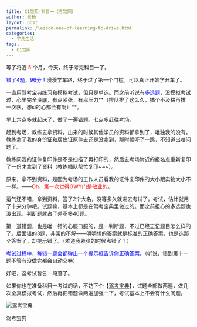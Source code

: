 ```yaml
---
title: C1驾照-科目一（考驾照）
author: 老杨
layout: post
permalink: /lesson-one-of-learning-to-drive.html
categories:
  - 平凡生活
tags:
  - C1驾照
---
```

等了将近 <span style="color: #ff0000;">5</span> 个月，今天，终于考完科目一了。

<span style="color: #0000ff;">错了4题，96分！</span>漫漫学车路，终于过了第一个门槛。可以真正开始学开车了。  


  
一直用驾考宝典练习和模拟考试，但只是单选。而之前听说有<span style="color: #0000ff;">多选题</span>，没模拟考试过，心里完全没底，有点紧张，有点压力**（排队排了这么久，搞个不及格再排一次队，想si的心都会有啊）**。

早上六点多就起床了，做了一遍错题。七点多赶往考场。

赶到考场，教练去拿资料，出来的时候其他学员的资料都拿到了，唯独我的没有。教练拿了我的身份证和居住证原件去还是没拿到，那时候吓了一跳，不知道出啥问题了。

教练问我的证件复印件是不是扫描了再打印的，然后去考场附近的报名点重新复印了一份才拿到了资料（教练插队帮忙复印~~~）。

原来，拿不到资料，是因为考场的工作人员看我的证件复印件的大小跟实物大小不一样。——<span style="color: #ff0000;">Oh，第一次觉得GWY门是敬业的</span>。

运气还不错，拿到资料，签了2个大名，没等多久就进去考试了。考试，估计就用了十来分钟吧。试题嘛，基本上都是在驾考宝典里做过的。而之前担心的多选题也没出现，判断题就占了差不多40题。

第一道错题，也是唯一错的心服口服的，是一判断题，不过已经忘记题目怎么样的了。后面错的3题，非常的不解——明明想的答案就是标准的正确答案，也是选那个答案了，却提示错了。（难道我紧张的时候点错了？）

<span style="color: #0000ff;">考试过程中，每错一题会都弹出一个提示框告诉你正确答案。</span>（听说，错到第十一题不管有没做完都会自动交卷）

好吧，这考试暂告一段落了。

如果你也在准备科目一考试的话，不妨下个【<a href="http://jiakaobaodian.com/2012/download.html" rel="external nofollow" target="_blank">驾考宝典</a>】，试题全部做两遍，做几次全真模拟考试，然后再把错题做两遍加强一下，考试基本上不会有什么问题。

<div style="width: 650px" class="wp-caption aligncenter">
  <img src="http://cyhour.com/wp-content/uploads/2013/08/jiakaobaodian.jpg" alt="驾考宝典" />
  
  <p class="wp-caption-text">
    驾考宝典
  </p>
</div>